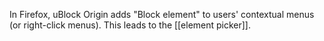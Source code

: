 In Firefox, uBlock Origin adds "Block element" to users' contextual menus (or right-click menus). This leads to the [[element picker]].